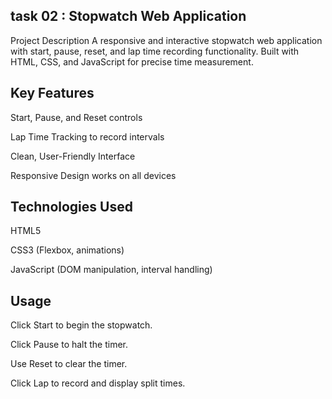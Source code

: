 ## task 02 : Stopwatch Web Application
Project Description
A responsive and interactive stopwatch web application with start, pause, reset, and lap time recording functionality. Built with HTML, CSS, and JavaScript for precise time measurement.

## Key Features
Start, Pause, and Reset controls

Lap Time Tracking to record intervals

Clean, User-Friendly Interface

Responsive Design works on all devices

## Technologies Used
HTML5

CSS3 (Flexbox, animations)

JavaScript (DOM manipulation, interval handling)
## Usage
Click Start to begin the stopwatch.

Click Pause to halt the timer.

Use Reset to clear the timer.

Click Lap to record and display split times.
